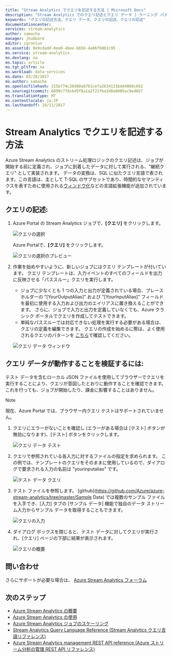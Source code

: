 ```yaml
---
title: "Stream Analytics でクエリを記述する方法 | Microsoft Docs"
description: "Stream Analytics でのクエリ記述とクエリ データ | ラーニング パス セグメント。"
keywords: "クエリの記述方法、クエリ データ、クエリの記述、クエリの記述"
documentationcenter: 
services: stream-analytics
author: samacha
manager: jhubbard
editor: cgronlun
ms.assetid: 0e9cdadd-0ee0-4bee-b65b-4a06fb863c95
ms.service: stream-analytics
ms.devlang: na
ms.topic: article
ms.tgt_pltfrm: na
ms.workload: data-services
ms.date: 03/28/2017
ms.author: samacha
ms.openlocfilehash: 215b774c20d80a67b1cefa2634131bd44860c692
ms.sourcegitcommit: 6699c77dcbd5f8a1a2f21fba3d0a0005ac9ed6b7
ms.translationtype: HT
ms.contentlocale: ja-JP
ms.lasthandoff: 10/11/2017
---
```

# <a name="how-to-write-queries-in-stream-analytics"></a>Stream Analytics でクエリを記述する方法
Azure Stream Analytics のストリーム処理ロジックのクエリ記述は、ジョブが開始する前に定義され、ジョブに到着したデータに対して実行される、"継続クエリ" として実装されます。 データの変換は、SQL に似たクエリ言語で表されます。この言語は、主として T-SQL のサブセットであり、時間的なセマンティクスを表すために使用される[ウィンドウ化](https://msdn.microsoft.com/library/azure/dn835019.aspx)などの言語拡張機能が追加されています。

## <a name="writing-queries"></a>クエリの記述:
1. Azure Portal の Stream Analytics ジョブで、**[クエリ]** をクリックします。
   
    ![クエリの選択](./media/stream-analytics-write-queries/1-stream-analytics-write-queries.png)  
   
    Azure Portalで、**[クエリ]** をクリックします。
   
    ![クエリの選択のプレビュー](./media/stream-analytics-write-queries/query-preview-portal.png)  
2. 作業を始めやすいように、新しいジョブにはクエリ テンプレートが付いています。 クエリ テンプレートは、入力イベントのすべてのフィールドを出力に反映させる「パススルー」クエリを実行します。  
   
   * ジョブに少なくとも 1 つの入力と出力が定義されている場合、プレースホルダーの "[YourOutputAlias]" および "[YourInputAlias]" フィールドを最初に使用する入力および出力のエイリアスに置き換えることができます。 さらに、ジョブで入力と出力を定義していなくても、Azure クラシック ポータルでクエリを作成してテストできます。
   * 単純なパススルーでは対応できない処理を実行する必要がある場合は、クエリの定義を編集できます。 クエリの作成を始めるに際は、よく使用されるクエリのパターンを [こちら](stream-analytics-stream-analytics-query-patterns.md)で確認してください。  
   
   ![クエリ データ ウィンドウ](./media/stream-analytics-write-queries/2-stream-analytics-write-queries.png)  

## <a name="to-validate-query-data-is-working"></a>クエリ データが動作することを検証するには:
テスト データを含むローカル JSON ファイルを使用してブラウザーでクエリを実行することにより、クエリが意図したとおりに動作することを確認できます。 これを行っても、ジョブが開始したり、課金に影響することはありません。

> [!NOTE]
> 現在、Azure Portal では、ブラウザー内クエリ テストはサポートされていません。  
> 
> 

1. クエリにエラーがないことを確認し (エラーがある場合は [テスト] ボタンが無効になります)、[テスト] ボタンをクリックします。  
   
   ![クエリ データ テスト](./media/stream-analytics-write-queries/3-stream-analytics-write-queries.png)  
2. クエリで参照されている各入力に対するファイルの指定を求められます。 この例では、テンプレートのクエリをそのままに使用しているので、ダイアログで要求される入力の名前は "yourinputalias" です。
   
   ![テスト データ クエリ](./media/stream-analytics-write-queries/4-stream-analytics-write-queries.png)  
3. テスト ファイルを参照します。 [github](https://github.com/Azure/azure-stream-analytics/tree/master/Sample Data) では複数のサンプル ファイルを入手でき、[入力] タブの [サンプル データ] 機能で独自のデータ ストリーム入力からサンプル データを取得することもできます。
   
   ![クエリの入力](./media/stream-analytics-write-queries/5-stream-analytics-write-queries.png)  
4. ダイアログ ボックスを閉じると、テスト データに対してクエリが実行され、[クエリ] ページの下部に結果が表示されます。
   
   ![クエリの概要](./media/stream-analytics-write-queries/6-stream-analytics-write-queries.png)  

## <a name="get-help"></a>問い合わせ
さらにサポートが必要な場合は、 [Azure Stream Analytics フォーラム](https://social.msdn.microsoft.com/Forums/en-US/home?forum=AzureStreamAnalytics)

## <a name="next-steps"></a>次のステップ
* [Azure Stream Analytics の概要](stream-analytics-introduction.md)
* [Azure Stream Analytics の使用](stream-analytics-real-time-fraud-detection.md)
* [Azure Stream Analytics ジョブのスケーリング](stream-analytics-scale-jobs.md)
* [Stream Analytics Query Language Reference (Stream Analytics クエリ言語リファレンス)](https://msdn.microsoft.com/library/azure/dn834998.aspx)
* [Azure Stream Analytics management REST API reference (Azure ストリーム分析の管理 REST API リファレンス)](https://msdn.microsoft.com/library/azure/dn835031.aspx)

